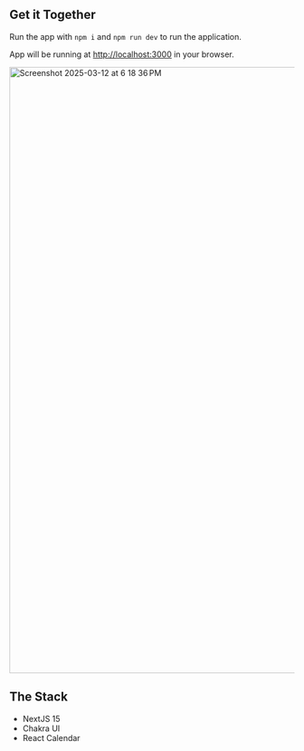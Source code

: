 ## Get it Together

Run the app with `npm i` and `npm run dev` to run the application.

App will be running at [http://localhost:3000](http://localhost:3000) in your browser.

<img width="1072" alt="Screenshot 2025-03-12 at 6 18 36 PM" src="https://github.com/user-attachments/assets/9e25ed20-d9dd-451e-83ac-d4e9245b74be" />

## The Stack

- NextJS 15
- Chakra UI
- React Calendar

